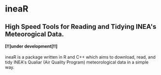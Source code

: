 # ineaR
## High Speed Tools for Reading and Tidying INEA's Meteorogical Data.
#### [!!]under development[!!]

ineaR is a package written in R and C++ which aims to download, read, and tidy INEA's Qualiar (Air Quality Program) meteorological data in a simple way.
